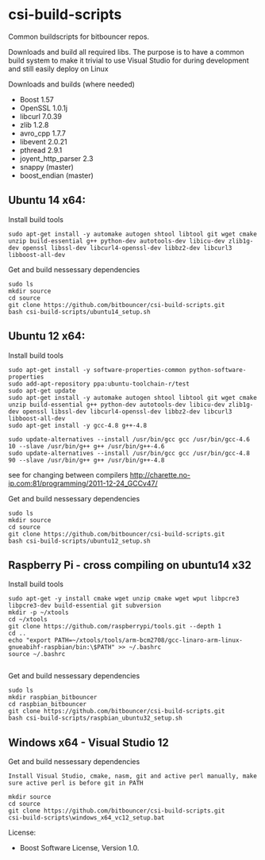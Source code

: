 csi-build-scripts
=================
Common buildscripts for bitbouncer repos. 

Downloads and build all required libs. The purpose is to have a common build system to make it trivial to use Visual Studio for during development and still easily deploy on Linux

Downloads and builds (where needed)
  * Boost              1.57
  * OpenSSL            1.0.1j
  * libcurl            7.0.39
  * zlib               1.2.8
  * avro_cpp           1.7.7
  * libevent           2.0.21
  * pthread            2.9.1
  * joyent_http_parser 2.3
  * snappy (master)
  * boost_endian (master)

## Ubuntu 14 x64:

Install build tools
```
sudo apt-get install -y automake autogen shtool libtool git wget cmake unzip build-essential g++ python-dev autotools-dev libicu-dev zlib1g-dev openssl libssl-dev libcurl4-openssl-dev libbz2-dev libcurl3 libboost-all-dev

```

Get and build nessessary dependencies
```
sudo ls
mkdir source
cd source
git clone https://github.com/bitbouncer/csi-build-scripts.git
bash csi-build-scripts/ubuntu14_setup.sh
```
## Ubuntu 12 x64:

Install build tools
```
sudo apt-get install -y software-properties-common python-software-properties
sudo add-apt-repository ppa:ubuntu-toolchain-r/test
sudo apt-get update
sudo apt-get install -y automake autogen shtool libtool git wget cmake unzip build-essential g++ python-dev autotools-dev libicu-dev zlib1g-dev openssl libssl-dev libcurl4-openssl-dev libbz2-dev libcurl3 libboost-all-dev
sudo apt-get install -y gcc-4.8 g++-4.8

sudo update-alternatives --install /usr/bin/gcc gcc /usr/bin/gcc-4.6 10 --slave /usr/bin/g++ g++ /usr/bin/g++-4.6
sudo update-alternatives --install /usr/bin/gcc gcc /usr/bin/gcc-4.8 90 --slave /usr/bin/g++ g++ /usr/bin/g++-4.8

```
see for changing between compilers
http://charette.no-ip.com:81/programming/2011-12-24_GCCv47/


Get and build nessessary dependencies
```
sudo ls
mkdir source
cd source
git clone https://github.com/bitbouncer/csi-build-scripts.git
bash csi-build-scripts/ubuntu12_setup.sh
```

## Raspberry Pi - cross compiling on ubuntu14 x32

Install build tools
```
sudo apt-get -y install cmake wget unzip cmake wget wput libpcre3 libpcre3-dev build-essential git subversion 
mkdir -p ~/xtools
cd ~/xtools
git clone https://github.com/raspberrypi/tools.git --depth 1
cd ..
echo "export PATH=~/xtools/tools/arm-bcm2708/gcc-linaro-arm-linux-gnueabihf-raspbian/bin:\$PATH" >> ~/.bashrc
source ~/.bashrc


```
Get and build nessessary dependencies 
```
sudo ls
mkdir raspbian_bitbouncer
cd raspbian_bitbouncer
git clone https://github.com/bitbouncer/csi-build-scripts.git
bash csi-build-scripts/raspbian_ubuntu32_setup.sh
```

## Windows x64 - Visual Studio 12

Get and build nessessary dependencies
```
Install Visual Studio, cmake, nasm, git and active perl manually, make sure active perl is before git in PATH

mkdir source
cd source
git clone https://github.com/bitbouncer/csi-build-scripts.git
csi-build-scripts\windows_x64_vc12_setup.bat
```

License:
- Boost Software License, Version 1.0.



